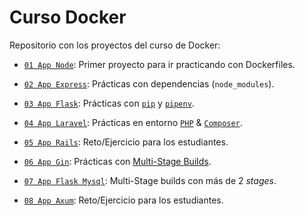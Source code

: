 # Curso Docker

Repositorio con los proyectos del curso de Docker:

- [`01 App Node`](./01%20App%20Node/): Primer proyecto para ir practicando con
Dockerfiles.

- [`02 App Express`](./02%20App%20Express/): Prácticas con dependencias
(`node_modules`).

- [`03 App Flask`](./03%20App%20Flask/): Prácticas con
[`pip`](https://pip.pypa.io/en/stable/) y
[`pipenv`](https://pipenv-es.readthedocs.io/es/latest/).

- [`04 App Laravel`](./04%20App%20Laravel/): Prácticas en entorno
[`PHP`](https://www.php.net/manual/es/intro-whatis.php) &
[`Composer`](https://getcomposer.org/).

- [`05 App Rails`](./05%20App%20Rails/): Reto/Ejercicio para los estudiantes.

- [`06 App Gin`](./06%20App%20Gin/): Prácticas con
[Multi-Stage Builds](https://docs.docker.com/build/building/multi-stage/).

- [`07 App Flask Mysql`](./07%20App%20Flask%20Mysql/): Multi-Stage builds
con más de 2 *stages*.

- [`08 App Axum`](./08%20App%20Axum/): Reto/Ejercicio para los estudiantes.

